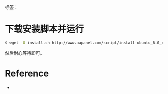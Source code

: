 标签： 
# 下载安装脚本并运行

```bash
$ wget -O install.sh http://www.aapanel.com/script/install-ubuntu_6.0_en.sh && sudo bash install.sh
```

然后耐心等待即可。

# Reference
- 
